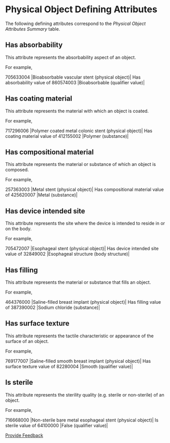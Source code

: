 # Physical Object Defining Attributes

The following defining attributes correspond to the  _Physical Object Attributes Summary_ table. 

## Has absorbability

This attribute represents the absorbability aspect of an object.

For example,

705633004 |Bioabsorbable vascular stent (physical object)| Has absorbability value of 860574003 |Bioabsorbable (qualifier value)|

## Has coating material

This attribute represents the material with which an object is coated.

For example,

717296006 |Polymer coated metal colonic stent (physical object)| Has coating material value of 412155002 |Polymer (substance)|

## Has compositional material

This attribute represents the material or substance of which an object is composed.

For example,

257363003 |Metal stent (physical object)| Has compositional material value of 425620007 |Metal (substance)|

## Has device intended site

This attribute represents the site where the device is intended to reside in or on the body.

For example,

705472007 |Esophageal stent (physical object)| Has device intended site value of 32849002 |Esophageal structure (body structure)|

## Has filling

This attribute represents the material or substance that fills an object.

For example,

464376000 |Saline-filled breast implant (physical object)| Has filling value of 387390002 |Sodium chloride (substance)|

## Has surface texture

This attribute represents the tactile characteristic or appearance of the surface of an object.

For example,

769177007 |Saline-filled smooth breast implant (physical object)| Has surface texture value of 82280004 |Smooth (qualifier value)|

## Is sterile

This attribute represents the sterility quality (e.g. sterile or non-sterile) of an object.

For example,

716668000 |Non-sterile bare metal esophageal stent (physical object)| Is sterile value of 64100000 |False (qualifier value)|







<a href="https://docs.google.com/forms/d/e/1FAIpQLScTmbZIf0UEQwYDkY27EEWBkaiYkHSbR0_9DmFrMLXoQLyL7Q/viewform?usp=pp_url&entry.1767247133=SCT+Editorial+Guide&entry.670899847=Physical%20Object%20Defining%20Attributes" class="button primary">Provide Feedback</a>
